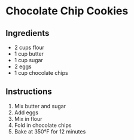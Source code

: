 # Chocolate Chip Cookies

## Ingredients
- 2 cups flour
- 1 cup butter
- 1 cup sugar
- 2 eggs
- 1 cup chocolate chips

## Instructions
1. Mix butter and sugar
2. Add eggs
3. Mix in flour
4. Fold in chocolate chips
5. Bake at 350°F for 12 minutes

